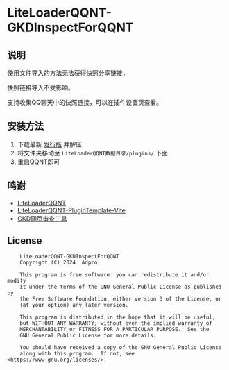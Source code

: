 # LiteLoaderQQNT-GKDInspectForQQNT

## 说明
使用文件导入的方法无法获得快照分享链接，

快照链接导入不受影响。

支持收集QQ聊天中的快照链接，可以在插件设置页查看。

## 安装方法
1. 下载最新 [发行版](https://github.com/adproqwq/LiteLoaderQQNT-GKDInspectForQQNT/releases) 并解压
2. 将文件夹移动至 `LiteLoaderQQNT数据目录/plugins/` 下面
3. 重启QQNT即可

## 鸣谢
* [LiteLoaderQQNT](https://github.com/LiteLoaderQQNT/LiteLoaderQQNT/)
* [LiteLoaderQQNT-PluginTemplate-Vite](https://github.com/MisaLiu/LiteLoaderQQNT-PluginTemplate-Vite)
* [GKD网页审查工具](https://github.com/gkd-kit/inspect)

## License
```
    LiteLoaderQQNT-GKDInspectForQQNT
    Copyright (C) 2024  Adpro

    This program is free software: you can redistribute it and/or modify
    it under the terms of the GNU General Public License as published by
    the Free Software Foundation, either version 3 of the License, or
    (at your option) any later version.

    This program is distributed in the hope that it will be useful,
    but WITHOUT ANY WARRANTY; without even the implied warranty of
    MERCHANTABILITY or FITNESS FOR A PARTICULAR PURPOSE.  See the
    GNU General Public License for more details.

    You should have received a copy of the GNU General Public License
    along with this program.  If not, see <https://www.gnu.org/licenses/>.
```